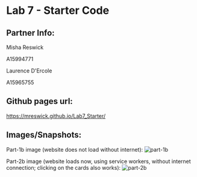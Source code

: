 # Lab 7 - Starter Code
## Partner Info:
Misha Reswick

A15994771

Laurence D'Ercole

A15965755




## Github pages url:
https://mreswick.github.io/Lab7_Starter/

## Images/Snapshots:
Part-1b image (website does not load without internet):
![part-1b](screenshots/part-1b.PNG)

Part-2b image (website loads now, using service workers, without
internet connection; clicking on the cards also works):
![part-2b](screenshots/part-2b.PNG)